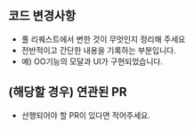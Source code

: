 ## 코드 변경사항

- 풀 리퀘스트에서 변한 것이 무엇인지 정리해 주세요
- 전반적이고 간단한 내용을 기록하는 부분입니다.
- 예) OO기능의 모달과 UI가 구현되었습니다.

## (해당할 경우) 연관된 PR

- 선행되어야 할 PR이 있다면 적어주세요.
